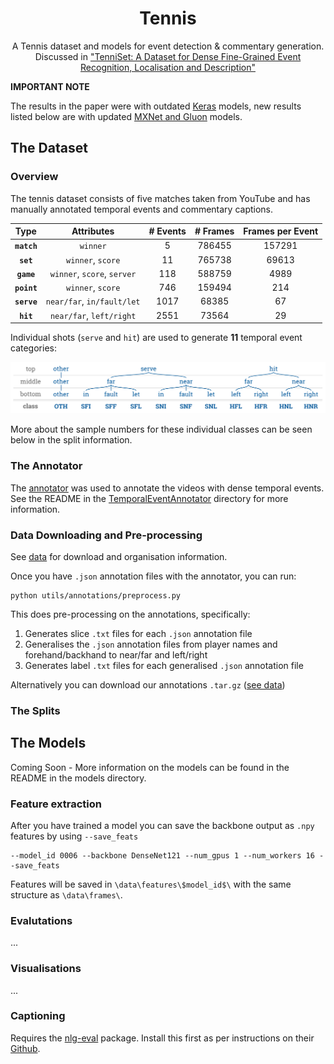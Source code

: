 <h1 align='center'>Tennis</h1>
<p align=center>
A Tennis dataset and models for event detection & commentary generation. Discussed in <a href="http://hf.id.au/papers/DICTA17_Tennis.pdf">"TenniSet: A Dataset for Dense Fine-Grained Event Recognition, Localisation and Description"</a>


<b>IMPORTANT NOTE</b>

The results in the paper were with outdated <a href="https://keras.io/">Keras</a> models, new results listed below are 
with updated <a href="https://mxnet.apache.org/">MXNet and Gluon</a> models.
</p>


## The Dataset

### Overview
The tennis dataset consists of five matches taken from YouTube and has manually annotated temporal events and commentary 
captions.

| Type | Attributes | # Events | # Frames | Frames per Event |
| :---:        |     :---:      |        :---: |     :---:      |        :---: |
| **`match`**   | `winner`     | 5    | 786455 | 157291 |
| **`set`**   | `winner`, `score`  | 11    | 765738 | 69613 |
| **`game`**   | `winner`, `score`, `server`     | 118    | 588759 | 4989 |
| **`point`**   | `winner`, `score`     | 746    | 159494 | 214 |
| **`serve`**   | `near/far`, `in/fault/let`    | 1017   | 68385 | 67 |
| **`hit`**   | `near/far`, `left/right`  | 2551    | 73564 | 29 |


Individual shots (`serve` and `hit`) are used to generate **11** temporal event categories:
<p align="center"><img src="img/tennis_cls_hier.svg"></p>

More about the sample numbers for these individual classes can be seen below in the split information.



### The Annotator
The [annotator](https://github.com/HaydenFaulkner/TemporalEventAnnotator) was used to annotate the videos with
dense temporal events. See the README in the
[TemporalEventAnnotator](/TemporalEventAnnotator/) directory for more information.

### Data Downloading and Pre-processing
See [data](/data/) for download and organisation information.

Once you have `.json` annotation files with the annotator, you can run:
```
python utils/annotations/preprocess.py
```

This does pre-processing on the annotations, specifically:
1. Generates slice `.txt` files for each `.json` annotation file
2. Generalises the `.json` annotation files from player names and
forehand/backhand to near/far and left/right
3. Generates label `.txt` files for each generalised `.json` annotation
 file

Alternatively you can download our annotations `.tar.gz`
([see data](/data/))

### The Splits

## The Models
Coming Soon - More information on the models can be found in the README in the models directory.

### Feature extraction
After you have trained a model you can save the backbone output as `.npy` features by using `--save_feats`
```
--model_id 0006 --backbone DenseNet121 --num_gpus 1 --num_workers 16 --save_feats
```
Features will be saved in `\data\features\$model_id$\` with the same structure as `\data\frames\`.

### Evalutations
...

### Visualisations
...

### Captioning
Requires the [nlg-eval](https://github.com/Maluuba/nlg-eval) package. Install this first as per instructions on their 
[Github](https://github.com/Maluuba/nlg-eval).